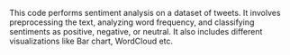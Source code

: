 This code performs sentiment analysis on a dataset of tweets. It involves preprocessing the text, analyzing word frequency, and classifying sentiments as positive, negative, or neutral. It also includes different visualizations like Bar chart, WordCloud etc.
